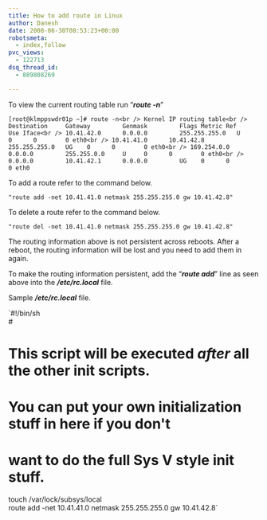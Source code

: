 ```yaml
---
title: How to add route in Linux
author: Danesh
date: 2008-06-30T08:53:23+00:00
robotsmeta:
  - index,follow
pvc_views:
  - 122713
dsq_thread_id:
  - 889808269

---
```

To view the current routing table run &#8220;_**route -n**_&#8221;

`[root@klmppswdr01p ~]# route -n<br />
Kernel IP routing table<br />
Destination     Gateway         Genmask         Flags Metric Ref    Use Iface<br />
10.41.42.0      0.0.0.0         255.255.255.0   U     0      0        0 eth0<br />
10.41.41.0      10.41.42.8      255.255.255.0   UG    0      0        0 eth0<br />
169.254.0.0     0.0.0.0         255.255.0.0     U     0      0        0 eth0<br />
0.0.0.0         10.41.42.1      0.0.0.0         UG    0      0        0 eth0`

To add a route refer to the command below.

`"route add -net 10.41.41.0 netmask 255.255.255.0 gw 10.41.42.8"`

To delete a route refer to the command below.

`"route del -net 10.41.41.0 netmask 255.255.255.0 gw 10.41.42.8"`

The routing information above is not persistent across reboots. After a reboot, the routing information will be lost and you need to add them in again.

To make the routing information persistent, add the &#8220;_**route add**_&#8221; line as seen above into the **_/etc/rc.local_** file.

Sample _**/etc/rc.local**_ file.

`#!/bin/sh<br />
#<br />
# This script will be executed *after* all the other init scripts.<br />
# You can put your own initialization stuff in here if you don't<br />
# want to do the full Sys V style init stuff.<br />
touch /var/lock/subsys/local<br />
route add -net 10.41.41.0 netmask 255.255.255.0 gw 10.41.42.8`